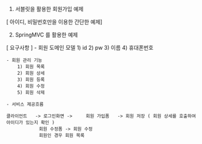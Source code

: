 1. 서블릿을 활용한 회원가입 예제

 [ 아이디, 비밀번호만을 이용한 간단한 예제]

2. SpringMVC 를 활용한 예제

 [ 요구사항 ]
	- 회원 도메인 모델
		1) id
		2) pw
		3) 이름
		4) 휴대폰번호

	- 회원 관리 기능
		1) 회원 목록
		2) 회원 상세
		3) 회원 등록
		4) 회원 수정
		5) 회원 삭제

	- 서비스 제공흐름
	
	클라이언트 	-> 로그인화면 -> 	회원 가입폼	 -> 회원 저장 ( 회원 상세를 호출하여 아이디가 있는지 확인 )
				회원 수정폼 -> 회원 수정
				회원인 경우 회원 목록